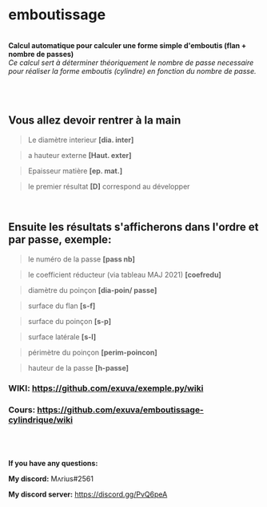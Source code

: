 # emboutissage
<br/>**Calcul automatique pour calculer une forme simple d'emboutis (flan + nombre de passes)** <br/>
*Ce calcul sert à déterminer théoriquement le nombre de passe necessaire pour réaliser la forme emboutis (cylindre) en fonction du nombre de passe.*
<br/>



<br/><br/>
## __**Vous allez devoir rentrer à la main**__

>Le diamètre interieur **[dia. inter]** 

>a hauteur externe **[Haut. exter]**

>Epaisseur matière **[ep. mat.]**

>le premier résultat **[D]** correspond au développer

<addr><addr><br/>
## **Ensuite les résultats s'afficherons dans l'ordre et par passe, exemple:**
  
  >le numéro de la passe **[pass nb]**
  
  >le coefficient réducteur (via tableau MAJ 2021)  **[coefredu]**
  
  >diamètre du poinçon  **[dia-poin/ passe]**
  
  >surface du flan  **[s-f]**
  
  >surface du poinçon **[s-p]**  
  
  >surface latérale **[s-l]**
  
  >périmètre du poinçon **[perim-poincon]**
  
  >hauteur de la passe **[h-passe]**
  
### WIKI: https://github.com/exuva/exemple.py/wiki
### Cours: https://github.com/exuva/emboutissage-cylindrique/wiki
  
<br/><br/><br/>
**If you have any questions:**
  
**My discord:** Mʌrius#2561
  
**My discord server:** https://discord.gg/PvQ6peA
